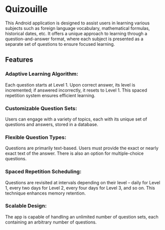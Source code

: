 # Quizouille

This Android application is designed to assist users in learning various subjects such as foreign language vocabulary, mathematical formulas, historical dates, etc. It offers a unique approach to learning through a question-and-answer format, where each subject is presented as a separate set of questions to ensure focused learning.  

## Features

### Adaptive Learning Algorithm: 

Each question starts at Level 1. Upon correct answer, its level is incremented; if answered incorrectly, it resets to Level 1. This spaced repetition system ensures efficient learning.  

### Customizable Question Sets: 
Users can engage with a variety of topics, each with its unique set of questions and answers, stored in a database.  

### Flexible Question Types: 
Questions are primarily text-based. Users must provide the exact or nearly exact text of the answer. There is also an option for multiple-choice questions.  

### Spaced Repetition Scheduling: 
Questions are revisited at intervals depending on their level – daily for Level 1, every two days for Level 2, every four days for Level 3, and so on. This technique enhances memory retention.  

### Scalable Design: 
The app is capable of handling an unlimited number of question sets, each containing an arbitrary number of questions.  
